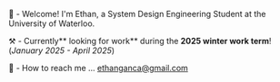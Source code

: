 🐓 - Welcome! I'm Ethan, a System Design Engineering Student at the University of Waterloo.                                            

⚒️ - Currently** looking for work** during the **2025 winter work term**! (_January 2025 - April 2025_)                                              

🚀 - How to reach me ... ethanganca@gmail.com                                            

<!---
kobotabby/kobotabby is a ✨ special ✨ repository because its `README.md` (this file) appears on your GitHub profile.
You can click the Preview link to take a look at your changes.
--->
